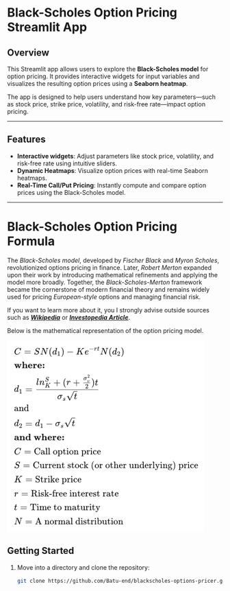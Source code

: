 # Black-Scholes Option Pricing Streamlit App

## Overview
This Streamlit app allows users to explore the **Black-Scholes model** for option pricing. It provides interactive widgets for input variables and visualizes the resulting option prices using a **Seaborn heatmap**.

The app is designed to help users understand how key parameters—such as stock price, strike price, volatility, and risk-free rate—impact option pricing.

---

## Features
- **Interactive widgets**: Adjust parameters like stock price, volatility, and risk-free rate using intuitive sliders.
- **Dynamic Heatmaps**: Visualize option prices with real-time Seaborn heatmaps.
- **Real-Time Call/Put Pricing**: Instantly compute and compare option prices using the Black-Scholes model.

---

# Black-Scholes Option Pricing Formula

The *Black-Scholes model*, developed by _Fischer Black_ and _Myron Scholes_, revolutionized options pricing in finance. Later, _Robert Merton_ expanded upon their work by introducing mathematical refinements and applying the model more broadly. Together, the _Black-Scholes-Merton_ framework became the cornerstone of modern financial theory and remains widely used for pricing _European-style_ options and managing financial risk.

If you want to learn more about it, you I strongly advise outside sources such as [***Wikipedia***](https://en.wikipedia.org/wiki/Black%E2%80%93Scholes_model) or [**_Investopedia Article_**](https://www.investopedia.com/terms/b/blackscholes.asp).

Below is the mathematical representation of the option pricing model.

![Black-Scholes Formula](./images/Black-Scholes-Formula.png)

## Getting Started
1. Move into a directory and clone the repository:
   ```bash
   git clone https://github.com/Batu-end/blackscholes-options-pricer.git
